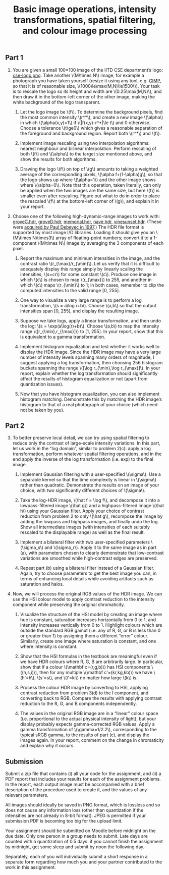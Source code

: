<!DOCTYPE html>
<html xmlns="http://www.w3.org/1999/xhtml" lang="en" xml:lang="en">
<head>
  
 


   
</head>
<body>
<header id="title-block-header">
<h1 class="title">Basic image operations, intensity
transformations, spatial filtering, and colour image processing</h1>
</header>
<section id="part-1" class="level2">
<h2>Part 1</h2>
<ol type="1">
<li><p>You are given a small 100×100 image of the IITD CSE department’s
logo: <a href="cse-logo.png">cse-logo.png</a>. Take another <span
class="math inline">\(M\times N\)</span> image, for example a photograph
you have taken yourself (resize it using any tool, e.g. <a
href="https://www.gimp.org/">GIMP</a>, so that it is of reasonable size,
<span class="math inline">\(1000\le\max(M,N)\le1500\)</span>). Your task
is to rescale the logo so its height and width are <span
class="math inline">\(0.25\max(M,N)\)</span>, and then draw it in the
bottom-left corner of the other image, making the white background of
the logo transparent.</p>
<ol type="1">
<li><p>Let the logo image be <span class="math inline">\(f\)</span>. To
determine the background pixels, find the most common intensity <span
class="math inline">\(r^*\)</span>, and create a new image <span
class="math inline">\(\alpha\)</span> in which <span
class="math inline">\(\alpha(x,y)=1\)</span> if <span
class="math inline">\(|f(x,y)-r^*|\le t\)</span> and 0 otherwise. Choose
a tolerance <span class="math inline">\(t\ge0\)</span> which gives a
reasonable separation of the foreground and background region. Report
both <span class="math inline">\(r^*\)</span> and <span
class="math inline">\(t\)</span>.</p></li>
<li><p>Implement image rescaling using two interpolation algorithms:
nearest neighbour and bilinear interpolation. Perform rescaling of both
<span class="math inline">\(f\)</span> and <span
class="math inline">\(\alpha\)</span> to the target size mentioned
above, and show the results for both algorithms.</p></li>
<li><p>Drawing the logo <span class="math inline">\(f\)</span> on top of
<span class="math inline">\(g\)</span> amounts to taking a weighted
average of the corresponding pixels, <span class="math inline">\(\alpha
f+(1-\alpha)g\)</span>, so that the logo shows up where <span
class="math inline">\(\alpha=1\)</span> and the other image shows where
<span class="math inline">\(\alpha=0\)</span>. Note that this operation,
taken literally, can only be applied when the two images are the same
size, but here <span class="math inline">\(f\)</span> is smaller even
after rescaling. Figure out what to do in order to place the rescaled
<span class="math inline">\(f\)</span> at the bottom-left corner of
<span class="math inline">\(g\)</span>, and explain it in your
report.</p></li>
</ol></li>
<li><p>Choose one of the following high-dynamic-range images to work
with: <a href="groveC.hdr">groveC.hdr</a>, <a
href="groveD.hdr">groveD.hdr</a>, <a
href="memorial.hdr">memorial.hdr</a>, <a href="nave.hdr">nave.hdr</a>,
<a href="vinesunset.hdr">vinesunset.hdr</a>. (These were <a
href="https://www.pauldebevec.com/Research/HDR/">acquired by Paul
Debevec in 1997</a>.) The HDR file format is supported by most image I/O
libraries. Loading it should give you an <span
class="math inline">\(M\times N\times3\)</span> array of floating-point
numbers; convert it to a 1-component <span class="math inline">\(M\times
N\)</span> image by averaging the 3 components of each pixel.</p>
<ol type="1">
<li><p>Report the maximum and minimum intensities in the image, and the
contrast ratio <span class="math inline">\(r_{\max}/r_{\min}\)</span>.
Let us verify that it is difficult to adequately display this range
simply by linearly scaling the intensities, <span
class="math inline">\(s=cr\)</span> for some constant <span
class="math inline">\(c\)</span>. Produce one image in which <span
class="math inline">\(c\)</span> is chosen to map <span
class="math inline">\(r_{\max}\)</span> to 255, and another in which
<span class="math inline">\(c\)</span> maps <span
class="math inline">\(r_{\min}\)</span> to 1; in both cases, remember to
clip the computed intensities to the valid range [0, 255].</p></li>
<li><p>One way to visualize a very large range is to perform a log
transformation, <span class="math inline">\(s = a\log r+b\)</span>.
Choose <span class="math inline">\(a,b\)</span> so that the output
intensities span [0, 255], and display the resulting image.</p></li>
<li><p>Suppose we take logs, apply a linear transformation, and then
undo the log: <span class="math inline">\(s = \exp(a\log(r)+b)\)</span>.
Choose <span class="math inline">\(a,b\)</span> to map the intensity
range <span class="math inline">\([r_{\min},r_{\max}]\)</span> to [1,
255]. In your report, show that this is equivalent to a gamma
transformation.</p></li>
<li><p>Implement histogram equalization and test whether it works well
to display the HDR image. Since the HDR image may have a very large
number of intensity levels spanning many orders of magnitude, I suggest
applying a log transformation, then choosing 256 histogram buckets
spanning the range <span class="math inline">\([\log r_{\min},\log
r_{\max}]\)</span>. In your report, explain whether the log
transformation should significantly affect the results of histogram
equalization or not (apart from quantization issues).</p></li>
<li><p>Now that you have histogram equalization, you can also implement
histogram matching. Demonstrate this by matching the HDR image’s
histogram to that of a real photograph of your choice (which need not be
taken by you).</p></li>
</ol></li>
</ol>
</section>
<section id="part-2" class="level2">
<h2>Part 2</h2>
<ol start="3" type="1">
<li><p>To better preserve local detail, we can try using spatial
filtering to reduce only the contrast of large-scale intensity
variations. In this part, let us work in the “log domain”, similar to
problem 2(c): apply a log transformation, perform whatever spatial
filtering operations, and in the end apply the inverse of the log
transformation (i.e. exp) to the final image.</p>
<ol type="1">
<li><p>Implement Gaussian filtering with a user-specified <span
class="math inline">\(\sigma\)</span>. Use a separable kernel so that
the time complexity is linear in <span
class="math inline">\(\sigma\)</span> rather than quadratic. Demonstrate
the results on an image of your choice, with two significantly different
choices of <span class="math inline">\(\sigma\)</span>.</p></li>
<li><p>Take the log-HDR image, <span class="math inline">\(\hat f = \log
f\)</span>, and decompose it into a lowpass-filtered image <span
class="math inline">\(\hat g\)</span> and a highpass-filtered image
<span class="math inline">\(\hat h\)</span> using your Gaussian filter.
Apply your choice of contrast reduction from problem 2 to only <span
class="math inline">\(\hat g\)</span>, recompose the image by adding the
lowpass and highpass images, and finally undo the log. Show all
intermediate images (with intensities of each suitably rescaled to the
displayable range) as well as the final result.</p></li>
<li><p>Implement a bilateral filter with two user-specified parameters
<span class="math inline">\(\sigma_s\)</span> and <span
class="math inline">\(\sigma_r\)</span>. Apply it to the same image as
in part (a), with parameters chosen to clearly demonstrate that
low-contrast variations are smoothed while high-contrast edges are
preserved.</p></li>
<li><p>Repeat part (b) using a bilateral filter instead of a Gaussian
filter. Again, try to choose parameters to get the best image you can,
in terms of enhancing local details while avoiding artifacts such as
saturation and halos.</p></li>
</ol></li>
<li><p>Now, we will process the original RGB values of the HDR image. We
can use the HSI colour model to apply contrast reduction to the
intensity component while preserving the original chromaticity.</p>
<ol type="1">
<li><p>Visualize the structure of the HSI model by creating an image
where hue is constant, saturation increases horizontally from 0 to 1,
and intensity increases vertically from 0 to 1. Highlight colours which
are outside the standard RGB gamut (i.e. any of R, G, or B is less than
0 or greater than 1) by assigning them a different “error” colour.
Similarly, create one image where saturation is constant, and one where
intensity is constant.</p></li>
<li><p>Show that the HSI formulas in the textbook are meaningful even if
we have HDR colours where R, G, B are arbitrarily large. In particular,
show that if a colour <span class="math inline">\(\mathbf
c=(r,g,b)\)</span> has HSI components <span
class="math inline">\((h,s,i)\)</span>, then for any multiple <span
class="math inline">\(\mathbf c&#39;=(kr,kg,kb)\)</span> we have <span
class="math inline">\(h&#39;=h\)</span>, <span
class="math inline">\(s&#39;=s\)</span>, and <span
class="math inline">\(i&#39;=ki\)</span> no matter how large <span
class="math inline">\(k\)</span> is.</p></li>
<li><p>Process the colour HDR image by converting to HSI, applying
contrast reduction from problem 3(d) to the I component, and converting
back to RGB. Compare the results with applying contrast reduction to the
R, G, and B components independently.</p></li>
<li><p>The values in the original RGB image are in a “linear” colour
space (i.e. proportional to the actual physical intensity of light), but
your display probably expects gamma-corrected RGB values. Apply a gamma
transformation of <span class="math inline">\(\gamma=1/2.2\)</span>,
corresponding to the typical sRGB gamma, to the results of part (c), and
display the images again. In your report, comment on the change in
chromaticity and explain why it occurs.</p></li>
</ol></li>
</ol>
</section>
<section id="submission" class="level2">
<h2>Submission</h2>
<p>Submit a zip file that contains (i) all your code for the assignment,
and (ii) a PDF report that includes your results for each of the
assignment problems. In the report, each output image must be
accompanied with a brief description of the procedure used to create it,
and the values of any relevant parameters.</p>
<p>All images should ideally be saved in PNG format, which is lossless
and so does not cause any information loss (other than quantization if
the intensities are not already in 8-bit format). JPEG is permitted if
your submission PDF is becoming too big for the upload limit.</p>
<p>Your assignment should be submitted on Moodle before midnight on the
due date. Only one person in a group needs to submit. Late days are
counted with a quantization of 0.5 days: if you cannot finish the
assignment by midnight, get some sleep and submit by noon the following
day.</p>
<p>Separately, each of you will individually submit a short response in
a separate form regarding how much you and your partner contributed to
the work in this assignment.</p>
</section>
</body>
</html>
